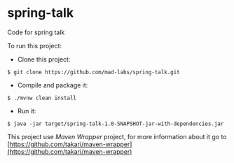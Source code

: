 # spring-talk
Code for spring talk

To run this project:

* Clone this project:
```
$ git clone https://github.com/mad-labs/spring-talk.git
```

* Compile and package it:
```
$ ./mvnw clean install
```

* Run it:
```
$ java -jar target/spring-talk-1.0-SNAPSHOT-jar-with-dependencies.jar 
```

This project use *Maven Wrapper* project,
for more information about it go to [https://github.com/takari/maven-wrapper](https://github.com/takari/maven-wrapper)
